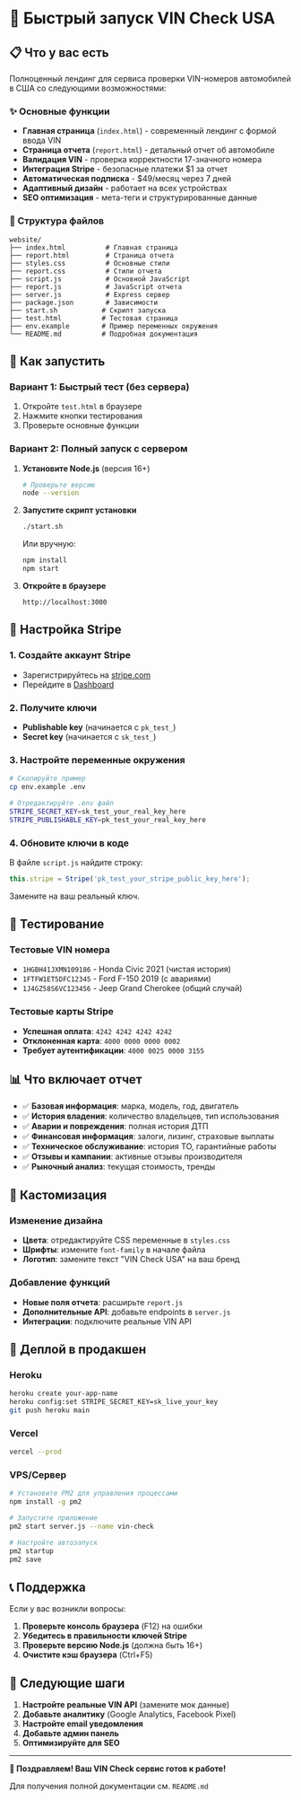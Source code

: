 # 🚀 Быстрый запуск VIN Check USA

## 📋 Что у вас есть

Полноценный лендинг для сервиса проверки VIN-номеров автомобилей в США со следующими возможностями:

### ✨ Основные функции
- **Главная страница** (`index.html`) - современный лендинг с формой ввода VIN
- **Страница отчета** (`report.html`) - детальный отчет об автомобиле
- **Валидация VIN** - проверка корректности 17-значного номера
- **Интеграция Stripe** - безопасные платежи $1 за отчет
- **Автоматическая подписка** - $49/месяц через 7 дней
- **Адаптивный дизайн** - работает на всех устройствах
- **SEO оптимизация** - мета-теги и структурированные данные

### 📁 Структура файлов
```
website/
├── index.html          # Главная страница
├── report.html         # Страница отчета
├── styles.css          # Основные стили
├── report.css          # Стили отчета
├── script.js           # Основной JavaScript
├── report.js           # JavaScript отчета
├── server.js           # Express сервер
├── package.json        # Зависимости
├── start.sh           # Скрипт запуска
├── test.html          # Тестовая страница
├── env.example        # Пример переменных окружения
└── README.md          # Подробная документация
```

## 🚀 Как запустить

### Вариант 1: Быстрый тест (без сервера)
1. Откройте `test.html` в браузере
2. Нажмите кнопки тестирования
3. Проверьте основные функции

### Вариант 2: Полный запуск с сервером
1. **Установите Node.js** (версия 16+)
   ```bash
   # Проверьте версию
   node --version
   ```

2. **Запустите скрипт установки**
   ```bash
   ./start.sh
   ```
   
   Или вручную:
   ```bash
   npm install
   npm start
   ```

3. **Откройте в браузере**
   ```
   http://localhost:3000
   ```

## 🔧 Настройка Stripe

### 1. Создайте аккаунт Stripe
- Зарегистрируйтесь на [stripe.com](https://stripe.com)
- Перейдите в [Dashboard](https://dashboard.stripe.com/test/apikeys)

### 2. Получите ключи
- **Publishable key** (начинается с `pk_test_`)
- **Secret key** (начинается с `sk_test_`)

### 3. Настройте переменные окружения
```bash
# Скопируйте пример
cp env.example .env

# Отредактируйте .env файл
STRIPE_SECRET_KEY=sk_test_your_real_key_here
STRIPE_PUBLISHABLE_KEY=pk_test_your_real_key_here
```

### 4. Обновите ключи в коде
В файле `script.js` найдите строку:
```javascript
this.stripe = Stripe('pk_test_your_stripe_public_key_here');
```
Замените на ваш реальный ключ.

## 🧪 Тестирование

### Тестовые VIN номера
- `1HGBH41JXMN109186` - Honda Civic 2021 (чистая история)
- `1FTFW1ET5DFC12345` - Ford F-150 2019 (с авариями)
- `1J4GZ58S6VC123456` - Jeep Grand Cherokee (общий случай)

### Тестовые карты Stripe
- **Успешная оплата**: `4242 4242 4242 4242`
- **Отклоненная карта**: `4000 0000 0000 0002`
- **Требует аутентификации**: `4000 0025 0000 3155`

## 📊 Что включает отчет

- ✅ **Базовая информация**: марка, модель, год, двигатель
- ✅ **История владения**: количество владельцев, тип использования
- ✅ **Аварии и повреждения**: полная история ДТП
- ✅ **Финансовая информация**: залоги, лизинг, страховые выплаты
- ✅ **Техническое обслуживание**: история ТО, гарантийные работы
- ✅ **Отзывы и кампании**: активные отзывы производителя
- ✅ **Рыночный анализ**: текущая стоимость, тренды

## 🎨 Кастомизация

### Изменение дизайна
- **Цвета**: отредактируйте CSS переменные в `styles.css`
- **Шрифты**: измените `font-family` в начале файла
- **Логотип**: замените текст "VIN Check USA" на ваш бренд

### Добавление функций
- **Новые поля отчета**: расширьте `report.js`
- **Дополнительные API**: добавьте endpoints в `server.js`
- **Интеграции**: подключите реальные VIN API

## 🚀 Деплой в продакшен

### Heroku
```bash
heroku create your-app-name
heroku config:set STRIPE_SECRET_KEY=sk_live_your_key
git push heroku main
```

### Vercel
```bash
vercel --prod
```

### VPS/Сервер
```bash
# Установите PM2 для управления процессами
npm install -g pm2

# Запустите приложение
pm2 start server.js --name vin-check

# Настройте автозапуск
pm2 startup
pm2 save
```

## 📞 Поддержка

Если у вас возникли вопросы:

1. **Проверьте консоль браузера** (F12) на ошибки
2. **Убедитесь в правильности ключей Stripe**
3. **Проверьте версию Node.js** (должна быть 16+)
4. **Очистите кэш браузера** (Ctrl+F5)

## 🎯 Следующие шаги

1. **Настройте реальные VIN API** (замените мок данные)
2. **Добавьте аналитику** (Google Analytics, Facebook Pixel)
3. **Настройте email уведомления**
4. **Добавьте админ панель**
5. **Оптимизируйте для SEO**

---

**🎉 Поздравляем! Ваш VIN Check сервис готов к работе!**

Для получения полной документации см. `README.md`
